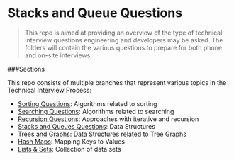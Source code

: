 # Stacks and Queue Questions

>This repo is aimed at providing an overview of the type of technical interview questions engineering and developers may be asked.
>The folders will contain the various questions to prepare for both phone and on-site interviews.

###Sections

This repo consists of multiple branches that represent various topics in the Technical Interview Process:

  - [Sorting Questions]: Algorithms related to sorting
  - [Searching Questions]: Algorithms related to searching
  - [Recursion Questions]: Approaches with iterative and recursion 
  - [Stacks and Queues Questions]: Data Structures
  - [Trees and Graphs]: Data Structures related to Tree Graphs
  - [Hash Maps]: Mapping Keys to Values 
  - [Lists & Sets]: Collection of data sets



[Sorting Questions]: <https://github.com/WilliamHoang/interview_process/tree/Interview_Format>
[Searching Questions]: <https://github.com/WilliamHoang/interview_process/tree/Categories_of_Questions>
[Recursion Questions]: <https://github.com/WilliamHoang/interview_process/tree/Algorithms>
[Stacks and Queues Questions]: <https://github.com/WilliamHoang/interview_process/tree/Communications_and_Presentation>
[Trees and Graphs]: <https://github.com/WilliamHoang/interview_process/tree/Preparation>
[Hash Maps]: <https://github.com/WilliamHoang/interview_process/tree/Candidate_Evaluation>
[Lists & Sets]: <https://github.com/WilliamHoang/interview_process/tree/Phone_Interviews>


